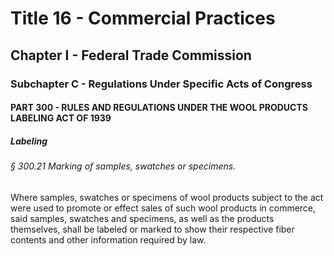 
# Title 16 - Commercial Practices
## Chapter I - Federal Trade Commission
### Subchapter C - Regulations Under Specific Acts of Congress
#### PART 300 - RULES AND REGULATIONS UNDER THE WOOL PRODUCTS LABELING ACT OF 1939
##### Labeling
###### § 300.21 Marking of samples, swatches or specimens.

Where samples, swatches or specimens of wool products subject to the act were used to promote or effect sales of such wool products in commerce, said samples, swatches and specimens, as well as the products themselves, shall be labeled or marked to show their respective fiber contents and other information required by law.
